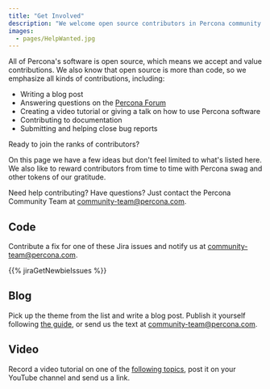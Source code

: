 ```yaml
---
title: "Get Involved"
description: "We welcome open source contributors in Percona community and encourage participating in different activities: contributing code and fixing bugs, writing blog posts and creating video content."
images:
  - pages/HelpWanted.jpg
---
```


All of Percona's software is open source, which means we accept and value contributions. We also know that open source is more than code, so we emphasize all kinds of contributions, including:

- Writing a blog post
- Answering questions on the [Percona Forum](https://forums.percona.com/)
- Creating a video tutorial or giving a talk on how to use Percona software
- Contributing to documentation
- Submitting and helping close bug reports 


Ready to join the ranks of contributors? 

On this page we have a few ideas but don't feel limited to what's listed here. We also like to reward contributors from time to time with Percona swag and other tokens of our gratitude. 

Need help contributing? Have questions? Just contact the Percona Community Team at community-team@percona.com.

## Code

Contribute a fix for one of these Jira issues and notify us at community-team@percona.com. 

{{% jiraGetNewbieIssues %}}

## Blog

Pick up the theme from the list and write a blog post. Publish it yourself following [the guide](http://percona.community/blog/2022/02/10/how-to-publish-blog-post/), or send us the text at community-team@percona.com.

## Video

Record a video tutorial on one of the [following topics](https://percona.community/contribute/opentopics/), post it on your YouTube channel and send us a link.
